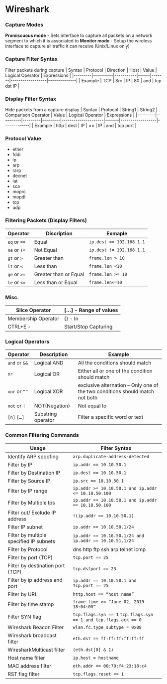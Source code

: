 # Wireshark

### Capture Modes
<b>Promiscuous mode</b> - Sets interface to capture all packets on a network segment to which it is associated to
<b>Monitor mode</b> - Setup the wireless interface to capture all traffic it can receive (Unix/Linux only)

### Capture Filter Syntax
Filter packets during capture
| Syntax  | Protocol | Direction | Host | Value | Logical Operator | Expressions  |
|---------|----------|-----------|------|-------|------------------|--------------|
| Example | TCP      | Src       | IP | 80    | and              | tcp dst IP |

### Display Filter Syntax
Hide packets from a capture display
| Syntax  | Protocol | String1 | String2 | Comparison Operator | Value | Logical Operator | Expressions |
|---------|----------|---------|---------|---------------------|-------|------------------|-------------|
| Example | http     | dest    | IP      | ==                  | IP    | and              | tcp port    |

### Protocol Value
* ether
* fddi
* ip
* arp
* rarp
* decnet
* lat
* sca
* moprc
* mopdl
* tcp
* udp

### Filtering Packets (Display Filters)
| Operator | Discription           | Exmaple                |
|----------|-----------------------|------------------------|
| ```eq``` or ```==``` | Equal                 | ```ip.dest == 192.168.1.1``` |
| ```ne``` or ```!=``` | Not Equal             | ```ip.dest != 192.168.1.1``` |
| ```gt``` or ```>```  | Greater than          | ```frame.len > 10```         |
| ```lt``` or ```<```  | Less than             | ```frame.len <10```          |
| ```ge``` or ```>=``` | Greater than or Equal | ```frame.len >= 10```        |
| ```le``` or ```<=``` | Less than or Equal    | ```frame.len<=10```          |

### Misc.
| Slice Operator      | […] - Range of values |
|---------------------|-----------------------|
| Membership Operator | {} - In               |
| CTRL+E -            | Start/Stop Capturing  |

### Logical Operators
| Operator  | Description        | Example                                                                      |
|-----------|--------------------|------------------------------------------------------------------------------|
| ```and``` or ```&&``` | Logical AND        | All the conditions should match                                              |
| ```or``` | Logical OR         | Either all or one of the condition should match                              |
| ```xor``` or ```^^``` | Logical XOR        | exclusive alternation – Only one of the two conditions should match not both |
| ```not``` or ```!```  | NOT(Negation)      | Not equal to                                                                 |
| ```[n]``` ```[…]```   | Substring operator | Filter a specific word or text                                               |


### Common Filtering Commands
| Usage                  | Filter Syntax                                       |
|-----------------------------------------|----------------------------------------------------------------|
| Identify ARP spoofing                   | ```arp.duplicate-address-detected```                                 |
| Filter by IP                  | ```ip.addr == 10.10.50.1```                                                    |
| Filter by Destination IP                | ```ip.dest == 10.10.50.1```                                          |
| Filter by Source IP                     | ```ip.src == 10.10.50.1```                                           |
| Filter by IP range                      | ```ip.addr >= 10.10.50.1 and ip.addr <= 10.10.50.100```              |
| Filter by Multiple Ips                  | ```ip.addr == 10.10.50.1 and ip.addr == 10.10.50.100```              |
| Filter out/ Exclude IP address          | ```!(ip.addr == 10.10.50.1)```                                       |
| Filter IP subnet                        | ```ip.addr == 10.10.50.1/24```                                       |
| Filter by multiple specified IP subnets | ```ip.addr == 10.10.50.1/24 and ip.addr == 10.10.51.1/24```          |
| Filter by Protocol                      | dns http ftp ssh arp telnet icmp                                     |
| Filter by port (TCP)                    | ```tcp.port == 25```                                                 |
| Filter by destination port (TCP)        | ```tcp.dstport == 23```                                              |
| Filter by ip address and port           | ```ip.addr == 10.10.50.1 and Tcp.port == 25```                       |
| Filter by URL                           | ```http.host == “host name”```                                       |
| Filter by time stamp                    | ```frame.time >= “June 02, 2019 18:04:00”```                         |
| Filter SYN flag                         | ```tcp.flags.syn == 1```   ```tcp.flags.syn == 1 and tcp.flags.ack == 0``` |
| Wireshark Beacon Filter                 | ```wlan.fc.type_subtype = 0x08```                                    |
| Wireshark broadcast filter              | ```eth.dst == ff:ff:ff:ff:ff:ff```                                   |
| WiresharkMulticast filter               | ```(eth.dst[0] & 1)```                                               |
| Host name filter                        | ```ip.host = hostname```                                             |
| MAC address filter                      | ```eth.addr == 00:70:f4:23:18:c4```                                  |
| RST flag filter                         | ```tcp.flags.reset == 1```                                           |


